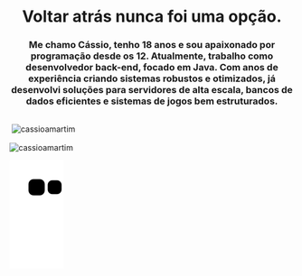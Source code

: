 <h1 align="center">Voltar atrás nunca foi uma opção.</h1>
<h3 align="center">Me chamo Cássio, tenho 18 anos e sou apaixonado por programação desde os 12. Atualmente, trabalho como desenvolvedor back-end, focado em Java. Com anos de experiência criando sistemas robustos e otimizados, já desenvolvi soluções para servidores de alta escala, bancos de dados eficientes e sistemas de jogos bem estruturados.</h3>

##

<p>&nbsp;<img align="center" src="https://github-readme-stats.vercel.app/api?username=zRafa2011&show_icons=true&theme=dracula&count_private&locale=en" alt="cassioamartim" /></p>

<p><img align="center" src="https://github-readme-stats.vercel.app/api/top-langs?username=cassioamartim&show_icons=true&theme=dracula&count_private&locale=en&layout=compact" alt="cassioamartim" /></p>


![github contribution grid snake animation](https://raw.githubusercontent.com/cassioamartim/cassioamartim/output/github-contribution-grid-snake.svg)
